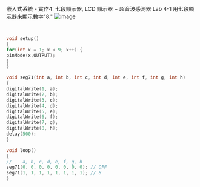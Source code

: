 嵌入式系統 - 實作4: 七段顯示器, LCD 顯示器 + 超音波感測器
Lab 4-1 用七段顯示器來顯示數字"8."
![image](https://user-images.githubusercontent.com/89329457/137610876-11100936-1617-4b53-9515-74eac62e1c3f.png)

```c++


void setup()
{
for(int x = 1; x < 9; x++) {
pinMode(x,OUTPUT);
}
}

void seg71(int a, int b, int c, int d, int e, int f, int g, int h)
{
digitalWrite(1, a);
digitalWrite(2, b);
digitalWrite(3, c);
digitalWrite(4, d);
digitalWrite(5, e);
digitalWrite(6, f);
digitalWrite(7, g);
digitalWrite(8, h);
delay(500);
}

void loop()
{
//    a, b, c, d, e, f, g, h
seg71(0, 0, 0, 0, 0, 0, 0, 0); // OFF
seg71(1, 1, 1, 1, 1, 1, 1, 1); // 8
}
```
